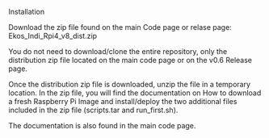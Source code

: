 Installation

Download the zip file found on the main Code page or relase page:  Ekos_Indi_Rpi4_v8_dist.zip

You do not need to download/clone the entire repository, only the distribution zip file located on the main code page or on the v0.6 Release page.

Once the distribution zip file is downloaded, unzip the file in a temporary location. In the zip file, you will find the documentation on How to download a fresh Raspberry Pi Image and install/deploy the two additional files included in the zip file (scripts.tar and run_first.sh).

The documentation is also found in the main code page.



